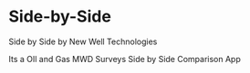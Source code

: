 # Side-by-Side
Side by Side by New Well Technologies

Its a OIl and Gas MWD Surveys Side by Side Comparison App 


